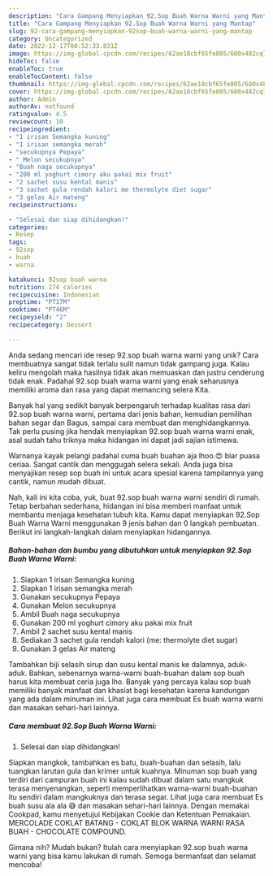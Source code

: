 ```yaml
---
description: "Cara Gampang Menyiapkan 92.Sop Buah Warna Warni yang Mantap"
title: "Cara Gampang Menyiapkan 92.Sop Buah Warna Warni yang Mantap"
slug: 92-cara-gampang-menyiapkan-92sop-buah-warna-warni-yang-mantap
category: Uncategorized
date: 2022-12-17T00:52:33.831Z
image: https://img-global.cpcdn.com/recipes/62ae18cbf65fe805/680x482cq70/92sop-buah-warna-warni-foto-resep-utama.jpg
hideToc: false
enableToc: true
enableTocContent: false
thumbnail: https://img-global.cpcdn.com/recipes/62ae18cbf65fe805/680x482cq70/92sop-buah-warna-warni-foto-resep-utama.jpg
cover: https://img-global.cpcdn.com/recipes/62ae18cbf65fe805/680x482cq70/92sop-buah-warna-warni-foto-resep-utama.jpg
author: Admin
authorAv: notfound
ratingvalue: 4.5
reviewcount: 10
recipeingredient:
- "1 irisan Semangka kuning"
- "1 irisan semangka merah"
- "secukupnya Pepaya"
- " Melon secukupnya"
- "Buah naga secukupnya"
- "200 ml yoghurt cimory aku pakai mix fruit"
- "2 sachet susu kental manis"
- "3 sachet gula rendah kalori me thermolyte diet sugar"
- "3 gelas Air mateng"
recipeinstructions:

- "Selesai dan siap dihidangkan!"
categories:
- Resep
tags:
- 92sop
- buah
- warna

katakunci: 92sop buah warna 
nutrition: 274 calories
recipecuisine: Indonesian
preptime: "PT17M"
cooktime: "PT46M"
recipeyield: "2"
recipecategory: Dessert

---
```





Anda sedang mencari ide resep 92.sop buah warna warni yang unik? Cara membuatnya sangat tidak terlalu sulit namun tidak gampang juga. Kalau keliru mengolah maka hasilnya tidak akan memuaskan dan justru cenderung tidak enak. Padahal 92.sop buah warna warni yang enak seharusnya memiliki aroma dan rasa yang dapat memancing selera Kita.





Banyak hal yang sedikit banyak berpengaruh terhadap kualitas rasa dari 92.sop buah warna warni, pertama dari jenis bahan, kemudian pemilihan bahan segar dan Bagus, sampai cara membuat dan menghidangkannya. Tak perlu pusing jika hendak menyiapkan 92.sop buah warna warni enak,      asal sudah tahu triknya maka hidangan ini dapat jadi sajian istimewa.














Warnanya kayak pelangi padahal cuma buah buahan aja lhoo.😍 biar puasa ceriaa. Sangat cantik dan menggugah selera sekali. Anda juga bisa menyajikan resep sop buah ini untuk acara spesial karena tampilannya yang cantik, namun mudah dibuat.






Nah, kali ini kita coba, yuk, buat 92.sop buah warna warni sendiri di rumah. Tetap berbahan sederhana, hidangan ini bisa memberi manfaat untuk membantu menjaga kesehatan tubuh kita. Kamu dapat menyiapkan 92.Sop Buah Warna Warni menggunakan 9 jenis bahan dan 0 langkah pembuatan. Berikut ini langkah-langkah dalam menyiapkan hidangannya.

<!--inarticleads1-->

##### Bahan-bahan dan bumbu yang dibutuhkan untuk menyiapkan 92.Sop Buah Warna Warni:

1. Siapkan 1 irisan Semangka kuning
1. Siapkan 1 irisan semangka merah
1. Gunakan secukupnya Pepaya
1. Gunakan  Melon secukupnya
1. Ambil Buah naga secukupnya
1. Gunakan 200 ml yoghurt cimory aku pakai mix fruit
1. Ambil 2 sachet susu kental manis
1. Sediakan 3 sachet gula rendah kalori (me: thermolyte diet sugar)
1. Gunakan 3 gelas Air mateng


Tambahkan biji selasih sirup dan susu kental manis ke dalamnya, aduk-aduk. Bahkan, sebenarnya warna-warni buah-buahan dalam sop buah harus kita membuat ceria juga lho. Banyak yang percaya kalau sop buah memiliki banyak manfaat dan khasiat bagi kesehatan karena kandungan yang ada dalam minuman ini. Lihat juga cara membuat Es buah warna warni dan masakan sehari-hari lainnya. 

<!--inarticleads2-->

##### Cara membuat 92.Sop Buah Warna Warni:


1. Selesai dan siap dihidangkan!

Siapkan mangkok, tambahkan es batu, buah-buahan dan selasih, lalu tuangkan larutan gula dan krimer untuk kuahnya. Minuman sop buah yang terdiri dari campuran buah ini kalau sudah dibuat dalam satu mangkuk terasa menyenangkan, seperti memperlihatkan warna-warni buah-buahan itu sendiri dalam mangkuknya dan terasa segar. Lihat juga cara membuat Es buah susu ala ala 😅 dan masakan sehari-hari lainnya. Dengan memakai Cookpad, kamu menyetujui Kebijakan Cookie dan Ketentuan Pemakaian. MERCOLADE COKLAT BATANG - COKLAT BLOK WARNA WARNI RASA BUAH - CHOCOLATE COMPOUND. 

Gimana nih? Mudah bukan? Itulah cara menyiapkan 92.sop buah warna warni yang bisa kamu lakukan di rumah. Semoga bermanfaat dan selamat mencoba!
